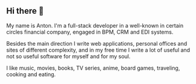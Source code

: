 ## Hi there 👋

My name is Anton. I'm a full-stack developer in a well-known in certain circles financial company, engaged in BPM, CRM and EDI systems.

Besides the main direction I write web applications, personal offices and sites of different complexity, and in my free time I write a lot of useful and not so useful software for myself and for my soul.

I like music, movies, books, TV series, anime, board games, traveling, cooking and eating.
